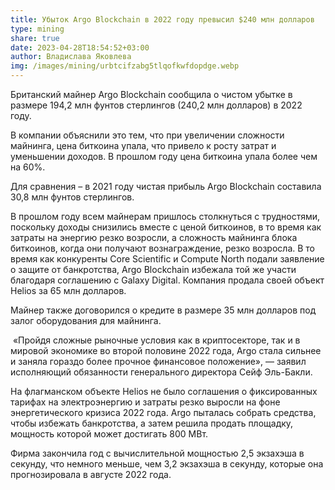 ```yaml
---
title: Убыток Argo Blockchain в 2022 году превысил $240 млн долларов
type: mining
share: true
date: 2023-04-28T18:54:52+03:00
author: Владислава Яковлева
img: /images/mining/urbtcifzabg5tlqofkwfdopdge.webp
---
```

Британский майнер Argo Blockchain сообщила о чистом убытке в размере 194,2 млн фунтов стерлингов (240,2 млн долларов) в 2022 году.

В компании объяснили это тем, что при увеличении сложности майнинга, цена биткоина упала, что привело к росту затрат и уменьшении доходов. В прошлом году цена биткоина упала более чем на 60%.

Для сравнения – в 2021 году чистая прибыль Argo Blockchain составила 30,8 млн фунтов стерлингов.

В прошлом году всем майнерам пришлось столкнуться с трудностями, поскольку доходы снизились вместе с ценой биткоинов, в то время как затраты на энергию резко возросли, а сложность майнинга блока биткоинов, когда они получают вознаграждение, резко возросла. В то время как конкуренты Core Scientific и Compute North подали заявление о защите от банкротства, Argo Blockchain избежала той же участи благодаря соглашению с Galaxy Digital. Компания продала своей объект Helios за 65 млн долларов.

Майнер также договорился о кредите в размере 35 млн долларов под залог оборудования для майнинга.

 «Пройдя сложные рыночные условия как в криптосекторе, так и в мировой экономике во второй половине 2022 года, Argo стала сильнее и заняла гораздо более прочное финансовое положение», — заявил исполняющий обязанности генерального директора Сейф Эль-Бакли.

На флагманском объекте Helios не было соглашения о фиксированных тарифах на электроэнергию и затраты резко выросли на фоне энергетического кризиса 2022 года. Argo пыталась собрать средства, чтобы избежать банкротства, а затем решила продать площадку, мощность которой может достигать 800 МВт.

Фирма закончила год с вычислительной мощностью 2,5 экзахэша в секунду, что немного меньше, чем 3,2 экзахэша в секунду, которые она прогнозировала в августе 2022 года.